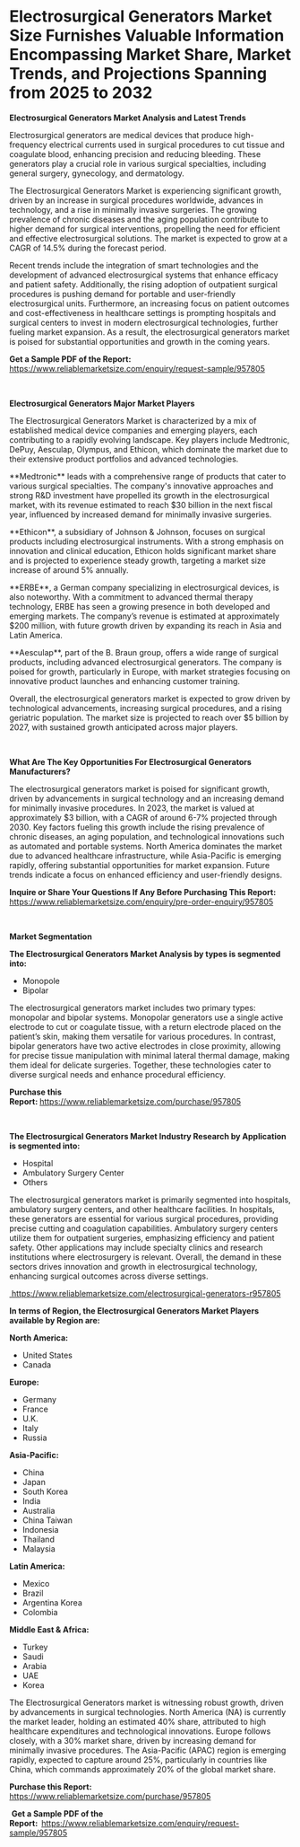 <p><h1>Electrosurgical Generators Market Size Furnishes Valuable Information Encompassing Market Share, Market Trends, and Projections Spanning from 2025 to 2032</h1></p><p><strong>Electrosurgical Generators Market Analysis and Latest Trends</strong></p>
<p><p>Electrosurgical generators are medical devices that produce high-frequency electrical currents used in surgical procedures to cut tissue and coagulate blood, enhancing precision and reducing bleeding. These generators play a crucial role in various surgical specialties, including general surgery, gynecology, and dermatology.</p><p>The Electrosurgical Generators Market is experiencing significant growth, driven by an increase in surgical procedures worldwide, advances in technology, and a rise in minimally invasive surgeries. The growing prevalence of chronic diseases and the aging population contribute to higher demand for surgical interventions, propelling the need for efficient and effective electrosurgical solutions. The market is expected to grow at a CAGR of 14.5% during the forecast period.</p><p>Recent trends include the integration of smart technologies and the development of advanced electrosurgical systems that enhance efficacy and patient safety. Additionally, the rising adoption of outpatient surgical procedures is pushing demand for portable and user-friendly electrosurgical units. Furthermore, an increasing focus on patient outcomes and cost-effectiveness in healthcare settings is prompting hospitals and surgical centers to invest in modern electrosurgical technologies, further fueling market expansion. As a result, the electrosurgical generators market is poised for substantial opportunities and growth in the coming years.</p></p>
<p><strong>Get a Sample PDF of the Report:&nbsp;</strong> <a href="https://www.reliablemarketsize.com/enquiry/request-sample/957805?utm_campaign=973&utm_medium=2&utm_source=Github&utm_content=ia&utm_term=13042025&utm_id=electrosurgical-generators">https://www.reliablemarketsize.com/enquiry/request-sample/957805</a></p>
<p>&nbsp;</p>
<p><strong>Electrosurgical Generators Major Market Players</strong></p>
<p><p>The Electrosurgical Generators Market is characterized by a mix of established medical device companies and emerging players, each contributing to a rapidly evolving landscape. Key players include Medtronic, DePuy, Aesculap, Olympus, and Ethicon, which dominate the market due to their extensive product portfolios and advanced technologies.</p><p>**Medtronic** leads with a comprehensive range of products that cater to various surgical specialties. The company's innovative approaches and strong R&D investment have propelled its growth in the electrosurgical market, with its revenue estimated to reach $30 billion in the next fiscal year, influenced by increased demand for minimally invasive surgeries.</p><p>**Ethicon**, a subsidiary of Johnson & Johnson, focuses on surgical products including electrosurgical instruments. With a strong emphasis on innovation and clinical education, Ethicon holds significant market share and is projected to experience steady growth, targeting a market size increase of around 5% annually.</p><p>**ERBE**, a German company specializing in electrosurgical devices, is also noteworthy. With a commitment to advanced thermal therapy technology, ERBE has seen a growing presence in both developed and emerging markets. The company’s revenue is estimated at approximately $200 million, with future growth driven by expanding its reach in Asia and Latin America.</p><p>**Aesculap**, part of the B. Braun group, offers a wide range of surgical products, including advanced electrosurgical generators. The company is poised for growth, particularly in Europe, with market strategies focusing on innovative product launches and enhancing customer training.</p><p>Overall, the electrosurgical generators market is expected to grow driven by technological advancements, increasing surgical procedures, and a rising geriatric population. The market size is projected to reach over $5 billion by 2027, with sustained growth anticipated across major players.</p></p>
<p>&nbsp;</p>
<p><strong>What Are The Key Opportunities For Electrosurgical Generators Manufacturers?</strong></p>
<p><p>The electrosurgical generators market is poised for significant growth, driven by advancements in surgical technology and an increasing demand for minimally invasive procedures. In 2023, the market is valued at approximately $3 billion, with a CAGR of around 6-7% projected through 2030. Key factors fueling this growth include the rising prevalence of chronic diseases, an aging population, and technological innovations such as automated and portable systems. North America dominates the market due to advanced healthcare infrastructure, while Asia-Pacific is emerging rapidly, offering substantial opportunities for market expansion. Future trends indicate a focus on enhanced efficiency and user-friendly designs.</p></p>
<p><strong>Inquire or Share Your Questions If Any Before Purchasing This Report:</strong> <a href="https://www.reliablemarketsize.com/enquiry/pre-order-enquiry/957805?utm_campaign=973&utm_medium=2&utm_source=Github&utm_content=ia&utm_term=13042025&utm_id=electrosurgical-generators">https://www.reliablemarketsize.com/enquiry/pre-order-enquiry/957805</a></p>
<p>&nbsp;</p>
<p><strong>Market Segmentation</strong></p>
<p><strong>The Electrosurgical Generators Market Analysis by types is segmented into:</strong></p>
<p><ul><li>Monopole</li><li>Bipolar</li></ul></p>
<p><p>The electrosurgical generators market includes two primary types: monopolar and bipolar systems. Monopolar generators use a single active electrode to cut or coagulate tissue, with a return electrode placed on the patient’s skin, making them versatile for various procedures. In contrast, bipolar generators have two active electrodes in close proximity, allowing for precise tissue manipulation with minimal lateral thermal damage, making them ideal for delicate surgeries. Together, these technologies cater to diverse surgical needs and enhance procedural efficiency.</p></p>
<p><strong>Purchase this Report:&nbsp;</strong><a href="https://www.reliablemarketsize.com/purchase/957805?utm_campaign=973&utm_medium=2&utm_source=Github&utm_content=ia&utm_term=13042025&utm_id=electrosurgical-generators">https://www.reliablemarketsize.com/purchase/957805</a></p>
<p>&nbsp;</p>
<p><strong>The Electrosurgical Generators Market Industry Research by Application is segmented into:</strong></p>
<p><ul><li>Hospital</li><li>Ambulatory Surgery Center</li><li>Others</li></ul></p>
<p><p>The electrosurgical generators market is primarily segmented into hospitals, ambulatory surgery centers, and other healthcare facilities. In hospitals, these generators are essential for various surgical procedures, providing precise cutting and coagulation capabilities. Ambulatory surgery centers utilize them for outpatient surgeries, emphasizing efficiency and patient safety. Other applications may include specialty clinics and research institutions where electrosurgery is relevant. Overall, the demand in these sectors drives innovation and growth in electrosurgical technology, enhancing surgical outcomes across diverse settings.</p></p>
<p><a href="https://www.reliablemarketsize.com/electrosurgical-generators-r957805?utm_campaign=973&utm_medium=2&utm_source=Github&utm_content=ia&utm_term=13042025&utm_id=electrosurgical-generators">&nbsp;https://www.reliablemarketsize.com/electrosurgical-generators-r957805</a></p>
<p><strong>In terms of Region, the Electrosurgical Generators Market Players available by Region are:</strong></p>
<p>
    <p> <strong> North America: </strong>
        <ul>
            <li>United States</li>
            <li>Canada</li>
        </ul>
        </p> 
    <p> <strong> Europe: </strong>
        <ul>
            <li>Germany</li>
            <li>France</li>
            <li>U.K.</li>
            <li>Italy</li>
            <li>Russia</li>
        </ul>
        </p> 
    <p> <strong> Asia-Pacific: </strong>
        <ul>
            <li>China</li>
            <li>Japan</li>
            <li>South Korea</li>
            <li>India</li>
            <li>Australia</li>
            <li>China Taiwan</li>
            <li>Indonesia</li>
            <li>Thailand</li>
            <li>Malaysia</li>
        </ul>
        </p> 
    <p> <strong> Latin America: </strong>
        <ul>
            <li>Mexico</li>
            <li>Brazil</li>
            <li>Argentina Korea</li>
            <li>Colombia</li>
        </ul>
        </p> 
    <p> <strong> Middle East & Africa: </strong>
        <ul>
            <li>Turkey</li>
            <li>Saudi</li>
            <li>Arabia</li>
            <li>UAE</li>
            <li>Korea</li>
        </ul>
    </p>
    </p>
<p><p>The Electrosurgical Generators market is witnessing robust growth, driven by advancements in surgical technologies. North America (NA) is currently the market leader, holding an estimated 40% share, attributed to high healthcare expenditures and technological innovations. Europe follows closely, with a 30% market share, driven by increasing demand for minimally invasive procedures. The Asia-Pacific (APAC) region is emerging rapidly, expected to capture around 25%, particularly in countries like China, which commands approximately 20% of the global market share.</p></p>
<p><strong>Purchase this Report: </strong><a href="https://www.reliablemarketsize.com/purchase/957805?utm_campaign=973&utm_medium=2&utm_source=Github&utm_content=ia&utm_term=13042025&utm_id=electrosurgical-generators">https://www.reliablemarketsize.com/purchase/957805</a></p>
<p>&nbsp;<strong>Get a Sample PDF of the Report:&nbsp;&nbsp;</strong><a href="https://www.reliablemarketsize.com/enquiry/request-sample/957805?utm_campaign=973&utm_medium=2&utm_source=Github&utm_content=ia&utm_term=13042025&utm_id=electrosurgical-generators">https://www.reliablemarketsize.com/enquiry/request-sample/957805</a></p>
<p><strong></strong></p>
<p><p></p><p></p><p></p></p>